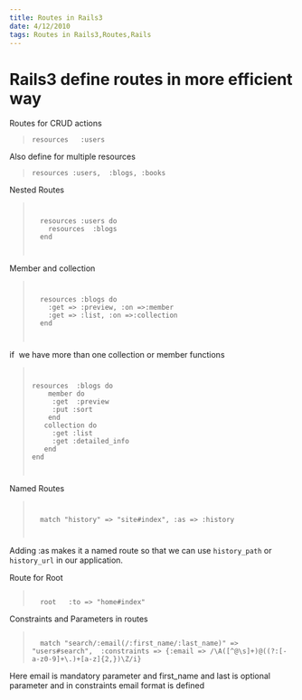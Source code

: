 ```yaml
---
title: Routes in Rails3
date: 4/12/2010
tags: Routes in Rails3,Routes,Rails
---
```


<h1>Rails3 define routes in more efficient way</h1>

Routes for CRUD actions
<blockquote>
<code>resources   :users</code>
</blockquote>

Also define for multiple resources
<blockquote>
<code>resources :users,  :blogs, :books</code>
</blockquote>

Nested Routes
<blockquote>
<code>
<pre>
  resources :users do
    resources  :blogs
  end
</pre>
</code>
</blockquote>

Member and collection
<blockquote>
<code>
<pre>
  resources :blogs do
    :get => :preview, :on =>:member
    :get => :list, :on =>:collection
  end
</pre>
</code>
</blockquote>

if  we have more than one collection or member functions
<blockquote>
<code>
<pre>
resources  :blogs do
    member do
     :get  :preview
     :put :sort
    end
   collection do
     :get :list
     :get :detailed_info
   end
end
</pre>
</code>
</blockquote>


Named Routes


<blockquote>
<code>
<pre>
  match "history" => "site#index", :as => :history
</pre>
</code>
</blockquote>

Adding :as makes it a named route so that we can use <code>history_path</code> or <code>history</code><code>_url</code> in our application.

Route for Root
<blockquote>
<code>
  root   :to => "home#index"
</code>
</blockquote>

Constraints and Parameters in routes
<blockquote>
<code>
  match "search/:email(/:first_name/:last_name)" => "users#search",  :constraints => {:email => /\A([^@\s]+)@((?:[-a-z0-9]+\.)+[a-z]{2,})\Z/i}
</code>
</blockquote>
Here email is mandatory parameter and first_name and last is optional parameter and in constraints email format is defined